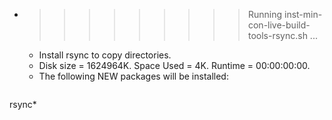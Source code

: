 * >>>>>>>>> Running inst-min-con-live-build-tools-rsync.sh ...
  * Install rsync to copy directories.
  * Disk size = 1624964K. Space Used = 4K. Runtime = 00:00:00:00.
  * The following NEW packages will be installed:
  ```bash
rsync*
  ```
